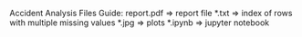 Accident Analysis
Files Guide:
report.pdf => report file
*.txt => index of rows with multiple missing values
*.jpg => plots
*.ipynb => jupyter notebook
